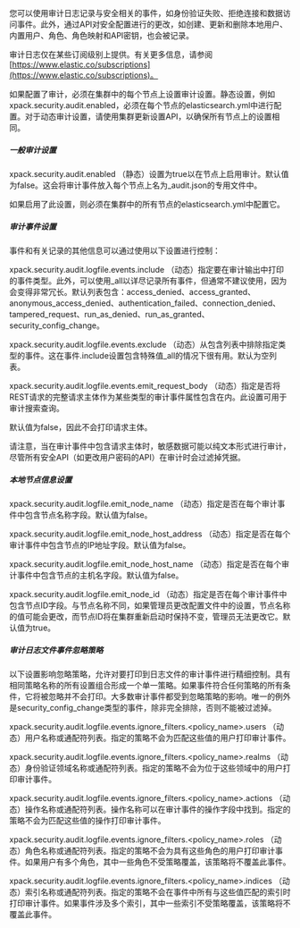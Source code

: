 您可以使用审计日志记录与安全相关的事件，如身份验证失败、拒绝连接和数据访问事件。此外，通过API对安全配置进行的更改，如创建、更新和删除本地用户、内置用户、角色、角色映射和API密钥，也会被记录。

审计日志仅在某些订阅级别上提供。有关更多信息，请参阅[https://www.elastic.co/subscriptions](https://www.elastic.co/subscriptions)。

如果配置了审计，必须在集群中的每个节点上设置审计设置。静态设置，例如xpack.security.audit.enabled，必须在每个节点的elasticsearch.yml中进行配置。对于动态审计设置，请使用集群更新设置API，以确保所有节点上的设置相同。

##### 一般审计设置

xpack.security.audit.enabled
（静态）设置为true以在节点上启用审计。默认值为false。这会将审计事件放入每个节点上名为<clustername>_audit.json的专用文件中。

如果启用了此设置，则必须在集群中的所有节点的elasticsearch.yml中配置它。

##### 审计事件设置

事件和有关记录的其他信息可以通过使用以下设置进行控制：

xpack.security.audit.logfile.events.include
（动态）指定要在审计输出中打印的事件类型。此外，可以使用_all以详尽记录所有事件，但通常不建议使用，因为会变得非常冗长。默认列表包含：access_denied、access_granted、anonymous_access_denied、authentication_failed、connection_denied、tampered_request、run_as_denied、run_as_granted、security_config_change。

xpack.security.audit.logfile.events.exclude
（动态）从包含列表中排除指定类型的事件。这在事件.include设置包含特殊值_all的情况下很有用。默认为空列表。

xpack.security.audit.logfile.events.emit_request_body
（动态）指定是否将REST请求的完整请求主体作为某些类型的审计事件属性包含在内。此设置可用于审计搜索查询。

默认值为false，因此不会打印请求主体。

请注意，当在审计事件中包含请求主体时，敏感数据可能以纯文本形式进行审计，尽管所有安全API（如更改用户密码的API）在审计时会过滤掉凭据。

##### 本地节点信息设置

xpack.security.audit.logfile.emit_node_name
（动态）指定是否在每个审计事件中包含节点名称字段。默认值为false。

xpack.security.audit.logfile.emit_node_host_address
（动态）指定是否在每个审计事件中包含节点的IP地址字段。默认值为false。

xpack.security.audit.logfile.emit_node_host_name
（动态）指定是否在每个审计事件中包含节点的主机名字段。默认值为false。

xpack.security.audit.logfile.emit_node_id
（动态）指定是否在每个审计事件中包含节点ID字段。与节点名称不同，如果管理员更改配置文件中的设置，节点名称的值可能会更改，而节点ID将在集群重新启动时保持不变，管理员无法更改它。默认值为true。

##### 审计日志文件事件忽略策略

以下设置影响忽略策略，允许对要打印到日志文件的审计事件进行精细控制。具有相同策略名称的所有设置组合形成一个单一策略。如果事件符合任何策略的所有条件，它将被忽略并不会打印。大多数审计事件都受到忽略策略的影响。唯一的例外是security_config_change类型的事件，除非完全排除，否则不能被过滤掉。

xpack.security.audit.logfile.events.ignore_filters.<policy_name>.users
（动态）用户名称或通配符列表。指定的策略不会为匹配这些值的用户打印审计事件。

xpack.security.audit.logfile.events.ignore_filters.<policy_name>.realms
（动态）身份验证领域名称或通配符列表。指定的策略不会为位于这些领域中的用户打印审计事件。

xpack.security.audit.logfile.events.ignore_filters.<policy_name>.actions
（动态）操作名称或通配符列表。操作名称可以在审计事件的操作字段中找到。指定的策略不会为匹配这些值的操作打印审计事件。

xpack.security.audit.logfile.events.ignore_filters.<policy_name>.roles
（动态）角色名称或通配符列表。指定的策略不会为具有这些角色的用户打印审计事件。如果用户有多个角色，其中一些角色不受策略覆盖，该策略将不覆盖此事件。

xpack.security.audit.logfile.events.ignore_filters.<policy_name>.indices
（动态）索引名称或通配符列表。指定的策略不会在事件中所有与这些值匹配的索引时打印审计事件。如果事件涉及多个索引，其中一些索引不受策略覆盖，该策略将不覆盖此事件。
